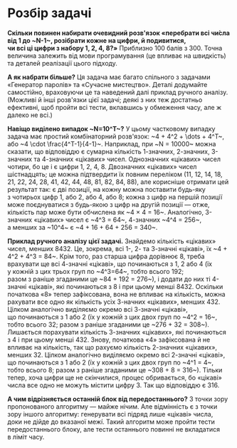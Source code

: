 # Розбір задачі

**Скільки повинен набирати очевидний розв'язок «перебрати всі&nbsp;чи́сла від&nbsp;1 до&nbsp;~N-1~, розібрати кожне на&nbsp;цифри, й&nbsp;подивитися, чи&nbsp;всі&nbsp;ці&nbsp;цифри з&nbsp;набору 1, 2, 4, 8?»** Приблизно 100&nbsp;балів з&nbsp;300. Точна величина залежить від&nbsp;мови програмування (це&nbsp;впливає на&nbsp;швидкість) та&nbsp;деталей реалізації цього підходу.

**А&nbsp;як набрати більше?**
Ця задача має багато спільного з&nbsp;задачами «Генератор паролів» та&nbsp;«Сучасне мистецтво». Деталі додумайте самостійно, враховуючи це&nbsp;та&nbsp;наведений далі&nbsp;приклад ручного аналізу. (Можливі й&nbsp;інші розв'язки цієї задачі; деякі з&nbsp;них теж достатньо ефективні, щоб&nbsp;пройти всі&nbsp;тести, вклавшись у&nbsp;обмеження часу, але&nbsp;ж далеко&nbsp;не&nbsp;всі.)

**Навіщо виділено випадок ~N=10^T~?**
У&nbsp;цьому частковому випадку задача має простий комбінаторний розв'язок: ~4 + 4^2 + \dots + 4^T~, або&nbsp;~4 \cdot \frac{4^T-1}{4-1}~. Наприклад, при&nbsp;~N = 10000~ можна сказати, що&nbsp;відповіддю є сумарна кількість 1-значних, 2-значних, 3-значних&nbsp;та&nbsp;4-значних «цікавих» чисел. Однозначних «цікавих» чисел чотири, бо&nbsp;це&nbsp;і&nbsp;є цифри 1, 2, 4, 8. Двозначних «цікавих» чисел шістнадцять; це&nbsp;можна підтвердити їх повним переліком (11, 12, 14, 18, 21, 22, 24, 28, 41, 42, 44, 48, 81, 82, 84, 88), але&nbsp;корисніше отримати цей результат так: є дві&nbsp;позиції, на&nbsp;кожну можна поставити будь-яку з&nbsp;чотирьох цифр 1, або&nbsp;2, або&nbsp;4, або&nbsp;8; кожна&nbsp;з&nbsp;цифр на&nbsp;першій позиції може поєднуватися з&nbsp;будь-якою з&nbsp;цифр на&nbsp;другій позиції — отже, кількість пар може бути обчислена як&nbsp;~4&nbsp;×&nbsp;4&nbsp;=&nbsp;16~. Аналогічно, 3-значних «цікавих» чисел є ~4^3&nbsp;=&nbsp;64~, 4-значних ~4^4&nbsp;=&nbsp;256~, а&nbsp;менших за&nbsp;~10^4~ є ~4 + 16 + 64 + 256 = 340~.

**Приклад ручного аналізу цієї задачі.**
Знайдемо кількість «цікавих» чисел, менших 8432.
Це, зокрема, всі&nbsp;1-, 2- та&nbsp;3-значні «цікаві», їх ~4 + 4^2 + 4^3 = 84~.
Крім того, раз старша цифра дорівнює 8, треба врахувати ще&nbsp;всі&nbsp;4-значні «цікаві», що&nbsp;починаються з&nbsp;1, 2&nbsp;або&nbsp;4 (їх у&nbsp;кожній з&nbsp;цих трьох груп по&nbsp;~4^3=64~, тобто&nbsp;всього 192; разом&nbsp;з&nbsp;раніше&nbsp;згаданими це&nbsp;~84 + 192 = 276~), і&nbsp;додати до&nbsp;них ті&nbsp;4-значні «цікаві», які починаються з&nbsp;8&nbsp;і&nbsp;при&nbsp;цьому менші 8432. Оскільки початкова «8» тепер зафіксована, вона не&nbsp;впливає на&nbsp;кількість, можна рахувати все&nbsp;одно як&nbsp;кількість усіх&nbsp;3-начних «цікавих», менших 432. Цілком аналогічно виділяємо окремо всі&nbsp;3-значні «цікаві», що&nbsp;починаються з&nbsp;1&nbsp;або&nbsp;2 (їх у&nbsp;кожній з&nbsp;цих двох груп по&nbsp;~4^2&nbsp;=&nbsp;16~, тобто&nbsp;всього 32; разом&nbsp;з&nbsp;раніше&nbsp;згаданими це&nbsp;~276 + 32 = 308~). Лишається порахувати кількість 3-значних «цікавих», які починаються з&nbsp;4&nbsp;і&nbsp;при&nbsp;цьому менші 432. Знову, початкова «4» зафіксована&nbsp;й&nbsp;не впливає на&nbsp;кількість, так&nbsp;що рахуємо кількість 2-значних «цікавих», менших 32. Цілком аналогічно виділяємо окремо всі&nbsp;2-значні «цікаві», що&nbsp;починаються з&nbsp;1&nbsp;або&nbsp;2 (їх у&nbsp;кожній з&nbsp;цих двох груп по&nbsp;~4^1&nbsp;=&nbsp;4~, тобто&nbsp;всього 8; разом&nbsp;з&nbsp;раніше&nbsp;згаданими це&nbsp;~308 + 8 = 316~). Тільки тепер, хоча цифри ще&nbsp;не&nbsp;скінчилися, процес обривається, бо&nbsp;«цікаві» числа все&nbsp;одно не&nbsp;можуть містити цифру 3. Так&nbsp;що відповіддю є 316.

**А&nbsp;чим відрізняється останній блок від&nbsp;передостаннього?**
З&nbsp;точки зору пропонованого алгоритму — майже нічим. Але відмінність є з&nbsp;точки зору іншого алгоритму: генерувати всі&nbsp;підряд лише «цікаві» числа, доки&nbsp;не&nbsp;дійде до&nbsp;вказаної межі́. Такий алгоритм може пройти тести передостаннього блоку, але&nbsp;тести останнього повинні не&nbsp;вкладатися в&nbsp;ліміт часу.

